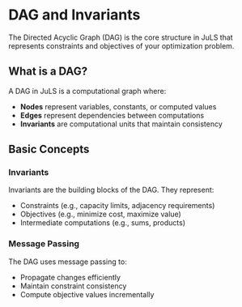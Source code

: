 # DAG and Invariants

The Directed Acyclic Graph (DAG) is the core structure in JuLS that represents constraints and objectives of your optimization problem.

## What is a DAG?

A DAG in JuLS is a computational graph where:
- **Nodes** represent variables, constants, or computed values
- **Edges** represent dependencies between computations
- **Invariants** are computational units that maintain consistency

## Basic Concepts

### Invariants

Invariants are the building blocks of the DAG. They represent:
- Constraints (e.g., capacity limits, adjacency requirements)
- Objectives (e.g., minimize cost, maximize value)
- Intermediate computations (e.g., sums, products)

### Message Passing

The DAG uses message passing to:
- Propagate changes efficiently
- Maintain constraint consistency
- Compute objective values incrementally
